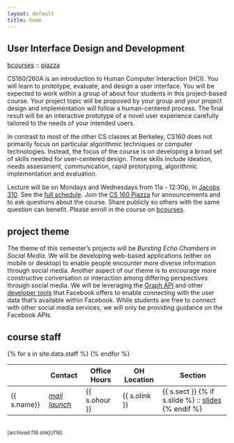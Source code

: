 ```yaml
---
layout: default
title: home
---
```


## User Interface Design and Development

[bcourses][bcourses] :: [piazza][piazza]

[bcourses]:https://bcourses.berkeley.edu/courses/1466271
[piazza]:https://piazza.com/class/j6fjvh1geib77c
[cs160]:https://www2.eecs.berkeley.edu/Courses/CS160/

CS160/260A is an introduction to Human Computer Interaction (HCI). You will
learn to prototype, evaluate, and design a user interface. You will be expected
to work within a group of about four students in this project-based course.
Your project topic will be proposed by your group and your project design and
implementation will follow a human-centered process. The final result will be
an interactive prototype of a novel user experience carefully tailored to the
needs of your intended users.

In contrast to most of the other CS classes at Berkeley, CS160 does not
primarily focus on particular algorithmic techniques or computer technologies.
Instead, the focus of the course is on developing a broad set of skills needed
for user-centered design. These skills include ideation, needs assessment,
communication, rapid prototyping, algorithmic implementation and evaluation.

Lecture will be on Mondays and Wednesdays from 11a - 12:30p, in [Jacobs
310](http://jacobsinstitute.berkeley.edu/). See the [full schedule](/schedule).
Join the [CS 160 Piazza](https://piazza.com/berkeley/fall2017/cs160/home) for
announcements and to ask questions about the course. Share publicly so others
with the same question can benefit. Please enroll in the course on
[bcourses][bcourses].


## project theme

The theme of this semester’s projects will be *Bursting Echo Chambers in Social
Media*. We will be developing web-based applications (either on mobile or
desktop) to enable people encounter more diverse information through social
media. Another aspect of our theme is to encourage more constructive
conversation or interaction among differing perspectives through social media.
We will be leveraging the [Graph API](https://developers.facebook.com/docs/graph-api/) and other [developer
tools]( https://developers.facebook.com/) that Facebook offers to enable
connecting with the user data that’s available within Facebook. While students
are free to connect with other social media services, we will only be providing
guidance on the Facebook APIs.


## course staff

<table id="staff" class="mdl-data-table mdl-js-data-table mdl-shadow--2dp">
  <thead>
    <tr>
      <th></th>
      <th class="mdl-data-table__cell--non-numeric">Contact</th>
      <th class="mdl-data-table__cell--non-numeric">Office Hours</th>
      <th class="mdl-data-table__cell--non-numeric">OH Location</th>
      <th class="mdl-data-table__cell--non-numeric">Section</th>
    </tr>
  </thead>
  <tbody>
{% for s in site.data.staff %}
    <tr>
      <td>{{ s.name}}</td>
      <td>
          <a href="mailto:{{ s.mail }}"><i class="icon material-icons">mail</i></a>
          <a href="{{ s.site }}" target="_blank"><i class="icon material-icons">launch</i></a>
      </td>
      <td>{{ s.ohour }}</td>
      <td>{{ s.olink }}</td>
      <td>{{ s.sect }}
      {% if s.slide %}
          :: <a href="{{ s.slide }}" target="_blank">slides</a>
      {% endif  %}
      </td>
    </tr>
{% endfor %}
  </tbody>
</table>


<br/>
<small>[archived f16 site](/f16)</small>

